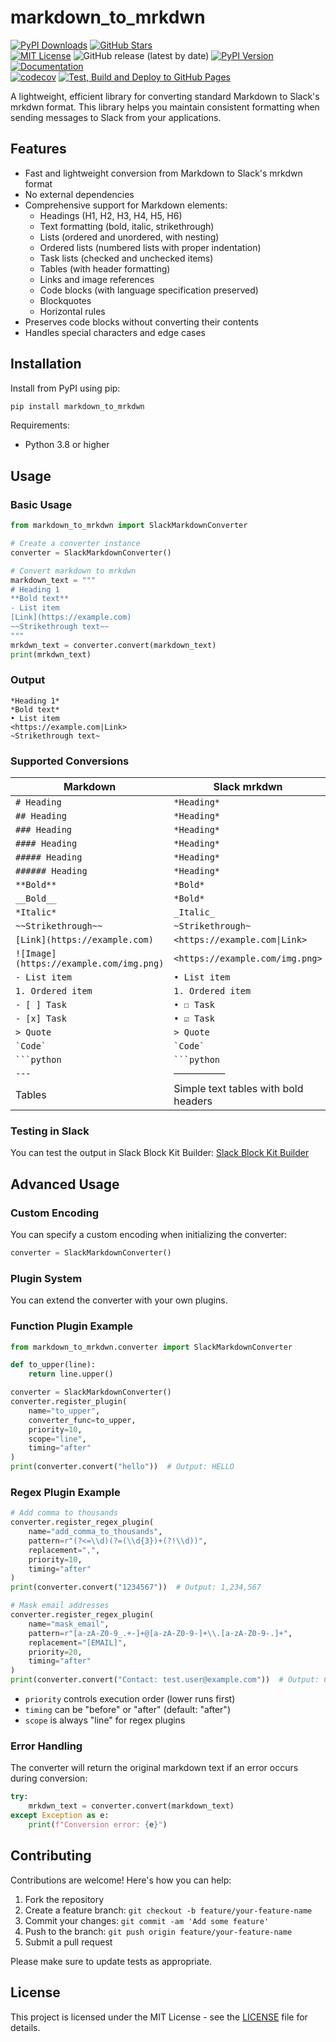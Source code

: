# markdown_to_mrkdwn

[![PyPI Downloads](https://static.pepy.tech/badge/markdown-to-mrkdwn)](https://pepy.tech/projects/markdown-to-mrkdwn)
[![GitHub Stars](https://img.shields.io/github/stars/fla9ua/markdown_to_mrkdwn?style=social)](https://github.com/fla9ua/markdown_to_mrkdwn)  
[![MIT License](https://img.shields.io/badge/license-MIT-green.svg?style=flat-square)](https://opensource.org/licenses/MIT)
![GitHub release (latest by date)](https://img.shields.io/github/v/release/fla9ua/markdown_to_mrkdwn)
[![PyPI Version](https://img.shields.io/pypi/v/markdown-to-mrkdwn.svg?style=flat-square&logo=python&logoColor=white)](https://pypi.org/project/markdown-to-mrkdwn/)
[![Documentation](https://img.shields.io/badge/docs-latest-blue.svg?style=flat-square)](https://fla9ua.github.io/markdown_to_mrkdwn/)  
[![codecov](https://codecov.io/gh/fla9ua/markdown_to_mrkdwn/branch/main/graph/badge.svg)](https://codecov.io/gh/fla9ua/markdown_to_mrkdwn)
[![Test, Build and Deploy to GitHub Pages](https://github.com/fla9ua/markdown_to_mrkdwn/actions/workflows/ci-docs-pages.yml/badge.svg?branch=develop&event=push)](https://github.com/fla9ua/markdown_to_mrkdwn/actions/workflows/ci-docs-pages.yml)

A lightweight, efficient library for converting standard Markdown to Slack's mrkdwn format. This library helps you maintain consistent formatting when sending messages to Slack from your applications.

## Features

- Fast and lightweight conversion from Markdown to Slack's mrkdwn format
- No external dependencies
- Comprehensive support for Markdown elements:
  - Headings (H1, H2, H3, H4, H5, H6)
  - Text formatting (bold, italic, strikethrough)
  - Lists (ordered and unordered, with nesting)
  - Ordered lists (numbered lists with proper indentation)
  - Task lists (checked and unchecked items)
  - Tables (with header formatting)
  - Links and image references
  - Code blocks (with language specification preserved)
  - Blockquotes
  - Horizontal rules
- Preserves code blocks without converting their contents
- Handles special characters and edge cases

## Installation

Install from PyPI using pip:

```bash
pip install markdown_to_mrkdwn
```

Requirements:
- Python 3.8 or higher

## Usage

### Basic Usage

```python
from markdown_to_mrkdwn import SlackMarkdownConverter

# Create a converter instance
converter = SlackMarkdownConverter()

# Convert markdown to mrkdwn
markdown_text = """
# Heading 1
**Bold text**
- List item
[Link](https://example.com)
~~Strikethrough text~~
"""
mrkdwn_text = converter.convert(markdown_text)
print(mrkdwn_text)
```

### Output

```
*Heading 1*
*Bold text*
• List item
<https://example.com|Link>
~Strikethrough text~
```

### Supported Conversions

| Markdown | Slack mrkdwn |
|----------|--------------|
| `# Heading` | `*Heading*` |
| `## Heading` | `*Heading*` |
| `### Heading` | `*Heading*` |
| `#### Heading` | `*Heading*` |
| `##### Heading` | `*Heading*` |
| `###### Heading` | `*Heading*` |
| `**Bold**` | `*Bold*` |
| `__Bold__` | `*Bold*` |
| `*Italic*` | `_Italic_` |
| `~~Strikethrough~~` | `~Strikethrough~` |
| `[Link](https://example.com)` | `<https://example.com\|Link>` |
| `![Image](https://example.com/img.png)` | `<https://example.com/img.png>` |
| `- List item` | `• List item` |
| `1. Ordered item` | `1. Ordered item` |
| `- [ ] Task` | `• ☐ Task` |
| `- [x] Task` | `• ☑ Task` |
| `> Quote` | `> Quote` |
| `` `Code` `` | `` `Code` `` |
| `` ```python `` | `` ```python `` |
| `---` | `──────────` |
| Tables | Simple text tables with bold headers |

### Testing in Slack

You can test the output in Slack Block Kit Builder:
[Slack Block Kit Builder](https://app.slack.com/block-kit-builder/)

## Advanced Usage

### Custom Encoding

You can specify a custom encoding when initializing the converter:

```python
converter = SlackMarkdownConverter()
```

### Plugin System

You can extend the converter with your own plugins.

### Function Plugin Example
```python
from markdown_to_mrkdwn.converter import SlackMarkdownConverter

def to_upper(line):
    return line.upper()

converter = SlackMarkdownConverter()
converter.register_plugin(
    name="to_upper",
    converter_func=to_upper,
    priority=10,
    scope="line",
    timing="after"
)
print(converter.convert("hello"))  # Output: HELLO
```

### Regex Plugin Example
```python
# Add comma to thousands
converter.register_regex_plugin(
    name="add_comma_to_thousands",
    pattern=r"(?<=\\d)(?=(\\d{3})+(?!\\d))",
    replacement=",",
    priority=10,
    timing="after"
)
print(converter.convert("1234567"))  # Output: 1,234,567

# Mask email addresses
converter.register_regex_plugin(
    name="mask_email",
    pattern=r"[a-zA-Z0-9_.+-]+@[a-zA-Z0-9-]+\\.[a-zA-Z0-9-.]+",
    replacement="[EMAIL]",
    priority=20,
    timing="after"
)
print(converter.convert("Contact: test.user@example.com"))  # Output: Contact: [EMAIL]
```

- `priority` controls execution order (lower runs first)
- `timing` can be "before" or "after" (default: "after")
- `scope` is always "line" for regex plugins

### Error Handling

The converter will return the original markdown text if an error occurs during conversion:

```python
try:
    mrkdwn_text = converter.convert(markdown_text)
except Exception as e:
    print(f"Conversion error: {e}")
```

## Contributing

Contributions are welcome! Here's how you can help:

1. Fork the repository
2. Create a feature branch: `git checkout -b feature/your-feature-name`
3. Commit your changes: `git commit -am 'Add some feature'`
4. Push to the branch: `git push origin feature/your-feature-name`
5. Submit a pull request

Please make sure to update tests as appropriate.

## License

This project is licensed under the MIT License - see the [LICENSE](LICENSE) file for details.
